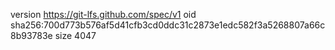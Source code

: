 version https://git-lfs.github.com/spec/v1
oid sha256:700d773b576af5d41cfb3cd0ddc31c2873e1edc582f3a5268807a66c8b93783e
size 4047
